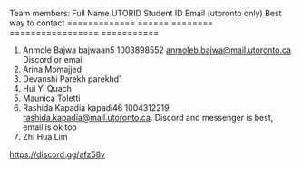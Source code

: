 Team members:
   Full Name        UTORID      Student ID      Email (utoronto only)                 Best way to contact
   =============    ======      ========        =================                     ===========
1. Anmole Bajwa     bajwaan5    1003898552      anmoleb.bajwa@mail.utoronto.ca        Discord or email
2. Arina Momajjed
3. Devanshi Parekh  parekhd1
4. Hui Yi Quach
5. Maunica Toletti
6. Rashida Kapadia  kapadi46     1004312219      rashida.kapadia@mail.utoronto.ca.    Discord and messenger is best, email is ok too
7. Zhi Hua Lim

https://discord.gg/afz58v
